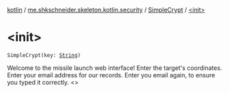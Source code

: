 [kotlin](../../index.md) / [me.shkschneider.skeleton.kotlin.security](../index.md) / [SimpleCrypt](index.md) / [&lt;init&gt;](./-init-.md)

# &lt;init&gt;

`SimpleCrypt(key: `[`String`](https://kotlinlang.org/api/latest/jvm/stdlib/kotlin/-string/index.html)`)`

Welcome to the missile launch web interface!
 Enter the target's coordinates.
 Enter your email address for our records.
 Enter you email again, to ensure you typed it correctly.
&lt;&gt;


